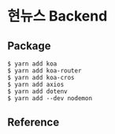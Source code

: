 # 현뉴스 Backend

## Package
```
$ yarn add koa
$ yarn add koa-router
$ yarn add koa-cros
$ yarn add axios
$ yarn add dotenv
$ yarn add --dev nodemon
```

## Reference
